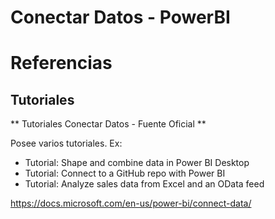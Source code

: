 # Conectar Datos - PowerBI

# Referencias

## Tutoriales


** Tutoriales Conectar Datos - Fuente Oficial **

Posee varios tutoriales. Ex:
- Tutorial: Shape and combine data in Power BI Desktop
- Tutorial: Connect to a GitHub repo with Power BI
- Tutorial: Analyze sales data from Excel and an OData feed

https://docs.microsoft.com/en-us/power-bi/connect-data/

